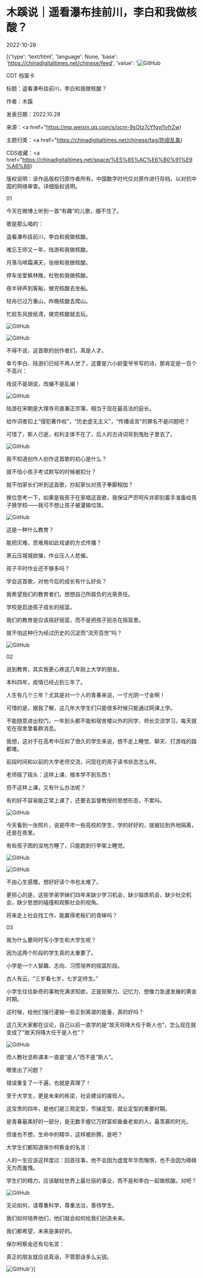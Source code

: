 # 木蹊说｜遥看瀑布挂前川，李白和我做核酸？

2022-10-28

[{'type': 'text/html', 'language': None, 'base': 'https://chinadigitaltimes.net/chinese/feed', 'value': '![GitHub](https://chinadigitaltimes.net/chinese/files/2022/10/ae801d6a-768x425.png)

CDT 档案卡

标题：遥看瀑布挂前川，李白和我做核酸？

作者：木蹊

发表日期：2022.10.28

来源：<a href="https://mp.weixin.qq.com/s/ocm-9sOtz7cYfgyI1vfrZw)

主题归类：<a href="https://chinadigitaltimes.net/chinese/tag/防疫乱象)

CDS收藏：<a href="https://chinadigitaltimes.net/space/%E5%85%AC%E6%B0%91%E9%A6%86)

版权说明：该作品版权归原作者所有。中国数字时代仅对原作进行存档，以对抗中国的网络审查。详细版权说明。





01

今天在微博上听到一首“有趣”的儿歌，绷不住了。

歌是那么唱的：



遥看瀑布挂前川，李白和我做核酸。

难忘王师又一年，陆游和我做核酸。

月落乌啼霜满天，张继和我做核酸。

停车坐爱枫林晚，杜牧和我做核酸。

夜半钟声到客船，做完核酸去坐船。

轻舟已过万重山，昨晚核酸去爬山。

忙趁东风放纸鸢，做完核酸就去玩。



![GitHub](https://chinadigitaltimes.net/chinese/files/2022/10/post-688996-635c51ec0141f.png)

![GitHub](https://chinadigitaltimes.net/chinese/files/2022/10/post-688996-635c51ec0a75e.)

不得不说，这首歌的创作者们，真是人才。

幸亏李白、陆游们已经不再人世了，这要是六小龄童爷爷写的诗，那肯定是一百个不高兴：

戏说不是胡说，改编不是乱编！

![GitHub](https://chinadigitaltimes.net/chinese/files/2022/10/post-688996-635c51ec11916.)

陆游在宋朝是大理寺司直兼正宗簿，相当于现在最高法的庭长。

给作词者扣上“侵犯著作权”，“历史虚无主义”，“传播谣言”的罪名不是问题吧？

可惜了，斯人已逝，权利主体不在了，后人的古诗词背到鬼肚子里去了。

![GitHub](https://chinadigitaltimes.net/chinese/files/2022/10/post-688996-635c51ec2c95a.png)

我不知道创作人创作这首歌的初心是什么？

就不怕小孩子考试默写的时候被扣分？

就不怕家长们听到这首歌，抄起家伙对孩子拳脚相加？

换位思考一下，如果是我孩子在家唱这首歌，我保证严厉呵斥并即刻着手准备给孩子换学校——我可不想让孩子被灌输垃圾。

![GitHub](https://chinadigitaltimes.net/chinese/files/2022/10/post-688996-635c51ec4094f.png)

这是一种什么教育？

能把灾难、苦难用如此戏谑的方式传播？

黑云压城城欲摧，作业压人人悲催。

孩子平时作业还不够多吗？

学会这首歌，对他今后的成长有什么好处？

我希望我们的教育者们，想想自己所肩负的光荣责任。

学校是启迪孩子成长的摇篮。

我们的教育是应该摇好摇篮，而不是把孩子扼杀在摇篮里。

就不怕这种行为经过历史的沉淀而“流芳百世”吗？

![GitHub](https://chinadigitaltimes.net/chinese/files/2022/10/post-688996-635c51ec48a09.)

02

说到教育，其实我更心疼这几年刚上大学的朋友。

本科四年，疫情已经占到三年了。

人生有几个三年？尤其是对一个人的青春来说，一寸光阴一寸金啊！

可惜的是，据我了解，这几年大学生们只能很多时候只能通过网课上学。

不能随意进出校门，一年到头都不能和宿舍楼以外的同学、师长交流学习，每天就宅在宿舍里看群消息。

我想，这对于在高考中压抑了很久的学生来说，想不走上睡觉、聊天、打游戏的路都难。

前段时间和以前的大学老师交流，问现在的孩子读书状态怎么样。

老师摇了摇头：这样上课，根本学不到东西！

但不这样上课，又有什么办法呢？

有的好不容易能正常上课了，还要去监督教授的思想形态，不累吗。

![GitHub](https://chinadigitaltimes.net/chinese/files/2022/10/post-688996-635c51ec56fbf.png)

今天看到一张照片，说是呼市一些高校的学生，学的好好的，就被拉到外地隔离，还是在夜里。

有些孩子困的没地方睡了，只能跑到行李架上睡觉。

![GitHub](https://chinadigitaltimes.net/chinese/files/2022/10/post-688996-635c51ec5f882.)

![GitHub](https://chinadigitaltimes.net/chinese/files/2022/10/post-688996-635c51ec6952a.)

不由心生感慨，想好好读个书也太难了。

更担心的是，这些学弟学妹们四年来缺少学习机会，缺少锻炼机会，缺少社交机会，缺少思想的碰撞和观察社会的视角。

将来走上社会找工作，能赢得老板们的青睐吗？

03

我为什么要同时写小学生和大学生呢？

因为这两个阶段的学生真的太重要了。

小学是一个人智趣、志向、习惯培养的摇篮阶段。

古人有云，“三岁看七岁，七岁定终生。”

小学生往往新奇的事物充满求知欲，正是观察力、记忆力、想像力急速发展的黄金时期。

这时候，给他们强行灌输一些正到离谱的能量，真的好吗？

这几天大家都在议论，自己以前一直学的是“故天将降大任于斯人也”，怎么现在就变成了“故天将降大任于是人也”？

![GitHub](https://chinadigitaltimes.net/chinese/files/2022/10/post-688996-635c51ec78783.png)

而人教社坚称课本一直是“是人”而不是“斯人”。

哪里出了问题？

错误重复了一千遍，也就是真理了！

至于大学生，更是未来的栋梁，社会建设的接班人。

这宝贵的四年，是他们是三观定型，节操定型，就业定型的重要时期。

是青春最美好的一部分，是无数手握亿万财富却垂垂老矣的人，最羡慕的时光。

但谁也不想，生命中的精华，这样被折腾，是吧？

大学生们都知道保尔柯察金的名言：

人的一生应该这样度过：回首往事，他不会因为虚度年华而悔恨，也不会因为碌碌无为而羞愧。

学生们的精力，应该献给世界上最壮丽的事业，而不是和李白一起做核酸。对吧？

![GitHub](https://chinadigitaltimes.net/chinese/files/2022/10/post-688996-635c51ec80d4c.)

无论如何，请尊重科学，尊重法治，善待学生。

我们如何培养他们，他们就会如何给我们创造未来。

我们都希望，未来是美好的。

保尔柯察金还有句名言：

真正的朋友就应说真话，不管那话多么尖锐。

![GitHub](https://chinadigitaltimes.net/chinese/files/2022/10/post-688996-635c51ec89556.)'}]